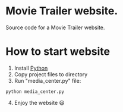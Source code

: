 # Movie Trailer website.
Source code for a Movie Trailer website.

# How to start website
1. Install [Python](https://www.python.org/)
2. Copy project files to directory
3. Run "media_center.py" file:
```
python media_center.py
```
4. Enjoy the website :smiley: